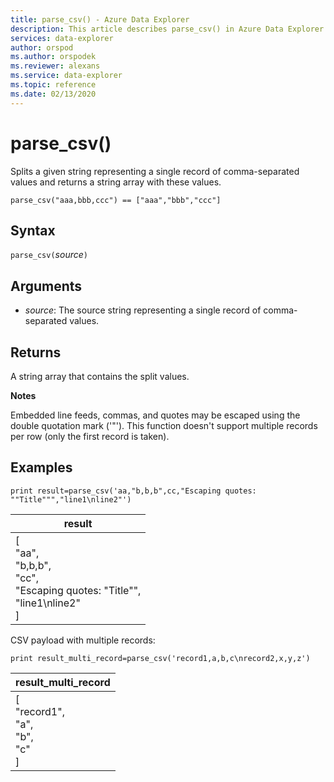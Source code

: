 ```yaml
---
title: parse_csv() - Azure Data Explorer
description: This article describes parse_csv() in Azure Data Explorer.
services: data-explorer
author: orspod
ms.author: orspodek
ms.reviewer: alexans
ms.service: data-explorer
ms.topic: reference
ms.date: 02/13/2020
---
```

# parse_csv()

Splits a given string representing a single record of comma-separated values and returns a string array with these values.

```kusto
parse_csv("aaa,bbb,ccc") == ["aaa","bbb","ccc"]
```

## Syntax

`parse_csv(`*source*`)`

## Arguments

* *source*: The source string representing a single record of comma-separated values.

## Returns

A string array that contains the split values.

**Notes**

Embedded line feeds, commas, and quotes may be escaped using the double quotation mark ('"'). 
This function doesn't support multiple records per row (only the first record is taken).

## Examples

<!-- csl: https://help.kusto.windows.net:443/Samples -->
```kusto
print result=parse_csv('aa,"b,b,b",cc,"Escaping quotes: ""Title""","line1\nline2"')
```

|result|
|---|
|[<br>  "aa",<br>  "b,b,b",<br>  "cc",<br>  "Escaping quotes: \"Title\"",<br>  "line1\nline2"<br>]|

CSV payload with multiple records:

<!-- csl: https://help.kusto.windows.net:443/Samples -->
```kusto
print result_multi_record=parse_csv('record1,a,b,c\nrecord2,x,y,z')
```

|result_multi_record|
|---|
|[<br>  "record1",<br>  "a",<br>  "b",<br>  "c"<br>]|
